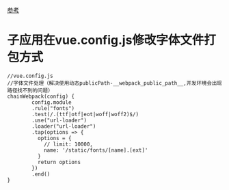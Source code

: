 [参考](https://www.jianshu.com/p/c9cdaf1818a7)

# 子应用在vue.config.js修改字体文件打包方式

```
//vue.config.js
//字体文件处理（解决使用动态publicPath-__webpack_public_path__,开发环境会出现路径找不到的问题）
chainWebpack(config) {
        config.module
        .rule("fonts")
        .test(/.(ttf|otf|eot|woff|woff2)$/)
        .use("url-loader")
        .loader("url-loader")
        .tap(options => {
          options = {
            // limit: 10000,
            name: '/static/fonts/[name].[ext]'
          }
          return options
        })
        .end()
}
```